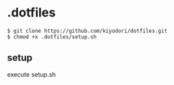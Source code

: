 .dotfiles
========

    $ git clone https://github.com/kiyodori/dotfiles.git
    $ chmod +x .dotfiles/setup.sh


## setup

execute setup.sh
